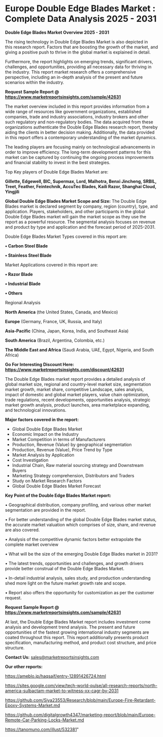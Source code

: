 # Europe Double Edge Blades Market : Complete Data Analysis 2025 - 2031

<Strong> Double Edge Blades Market Overview 2025 - 2031</strong>

The rising technology in Double Edge Blades Market is also depicted in this research report. Factors that are boosting the growth of the market, and giving a positive push to thrive in the global market is explained in detail.

Furthermore, the report highlights on emerging trends, significant drivers, challenges, and opportunities, providing all necessary data for thriving in the industry. This report market research offers a comprehensive perspective, including an in-depth analysis of the present and future scenarios within the industry.

<strong>Request Sample Report @ <a href=https://www.marketreportsinsights.com/sample/42631>https://www.marketreportsinsights.com/sample/42631</a></strong>

The market overview included in this report provides information from a wide range of resources like government organizations, established companies, trade and industry associations, industry brokers and other such regulatory and non-regulatory bodies. The data acquired from these organizations authenticate the Double Edge Blades research report, thereby aiding the clients in better decision making. Additionally, the data provided in this report offers a contemporary understanding of the market dynamics.

The leading players are focusing mainly on technological advancements in order to improve efficiency. The long-term development patterns for this market can be captured by continuing the ongoing process improvements and financial stability to invest in the best strategies.

Top Key players of Double Edge Blades Market are:

<strong>Gillette, Edgewell, BIC, Supermax, Lord, Malhotra, Benxi Jincheng, SRBIL, Treet, Feather, Feintechnik, AccuTec Blades, Kaili Razor, Shanghai Cloud, Yingjili</strong>

<strong><b>Global Double Edge Blades Market Scope and Size:</b></strong>
The Double Edge Blades market is declared segment by company, region (country), type, and application. Players, stakeholders, and other participants in the global Double Edge Blades market will gain the market scope as they use the report as a powerful resource. The segmental analysis focuses on revenue and product by type and application and the forecast period of 2025-2031.

Double Edge Blades Market Types covered in this report are:

<strong>•  Carbon Steel Blade

•  Stainless Steel Blade</strong>

Market Applications covered in this report are:

<strong>•  Razor Blade

•  Industrial Blade

•  Others</strong> 

Regional Analysis

<strong>North America</strong> (the United States, Canada, and Mexico)

<strong>Europe</strong> (Germany, France, UK, Russia, and Italy)

<strong>Asia-Pacific</strong> (China, Japan, Korea, India, and Southeast Asia)

<strong>South America</strong> (Brazil, Argentina, Colombia, etc.)

<strong>The Middle East and Africa</strong> (Saudi Arabia, UAE, Egypt, Nigeria, and South Africa)

<strong>Go For Interesting Discount Here: <a href=https://www.marketreportsinsights.com/discount/42631>https://www.marketreportsinsights.com/discount/42631</a></strong>

The Double Edge Blades market report provides a detailed analysis of global market size, regional and country-level market size, segmentation market growth, market share, competitive Landscape, sales analysis, impact of domestic and global market players, value chain optimization, trade regulations, recent developments, opportunities analysis, strategic market growth analysis, product launches, area marketplace expanding, and technological innovations.

<strong><b>Major factors covered in the report:</b></strong>
<ul>
  <li>Global Double Edge Blades Market </li>
  <li>Economic Impact on the Industry</li>
  <li>Market Competition in terms of Manufacturers</li>
  <li>Production, Revenue (Value) by geographical segmentation</li>
  <li>Production, Revenue (Value), Price Trend by Type</li>
  <li>Market Analysis by Application</li>
  <li>Cost Investigation</li>
  <li>Industrial Chain, Raw material sourcing strategy and Downstream Buyers</li>
  <li>Marketing Strategy comprehension, Distributors and Traders</li>
  <li>Study on Market Research Factors</li>
  <li>Global Double Edge Blades Market Forecast</li>
</ul>

<strong><b>Key Point of the Double Edge Blades Market report:</b></strong>

• Geographical distribution, company profiling, and various other market segmentation are provided in the report.

• For better understanding of the global Double Edge Blades market status, the accurate market valuation which comprises of size, share, and revenue are also covered.

• Analysis of the competitive dynamic factors better extrapolate the complete market overview

• What will be the size of the emerging Double Edge Blades market in 2031?

• The latest trends, opportunities and challenges, and growth drivers provide better construal of the Double Edge Blades Market.

• In-detail industrial analysis, sales study, and production understanding shed more light on the future market growth rate and scope.

• Report also offers the opportunity for customization as per the customer request.

<strong>Request Sample Report @ <a href=https://www.marketreportsinsights.com/sample/42631>https://www.marketreportsinsights.com/sample/42631</a></strong>

At last, the Double Edge Blades Market report includes investment come analysis and development trend analysis. The present and future opportunities of the fastest growing international industry segments are coated throughout this report. This report additionally presents product specification, manufacturing method, and product cost structure, and price structure.

<strong>Contact Us:</strong>
sales@marketreportsinsights.com

<strong>Our other reports:</strong>

<a href=https://ameblo.jp/haqsaif/entry-12891426724.html>https://ameblo.jp/haqsaif/entry-12891426724.html</a>

<a href=https://sites.google.com/view/tech-world-pulse/all-research-reports/north-america-sulbactam-market-to-witness-xx-cagr-by-2031>https://sites.google.com/view/tech-world-pulse/all-research-reports/north-america-sulbactam-market-to-witness-xx-cagr-by-2031</a>

<a href=https://github.com/Siya23553/Research/blob/main/Europe-Fire-Retardant-Epoxy-Systems-Market.md>https://github.com/Siya23553/Research/blob/main/Europe-Fire-Retardant-Epoxy-Systems-Market.md</a>

<a href=https://github.com/digitalgrowth4347/marketing-report/blob/main/Europe-Remote-Car-Parking-Locks-Market.md>https://github.com/digitalgrowth4347/marketing-report/blob/main/Europe-Remote-Car-Parking-Locks-Market.md</a>

<a href=https://tanomuno.com/illust/532381>https://tanomuno.com/illust/532381</a>"
